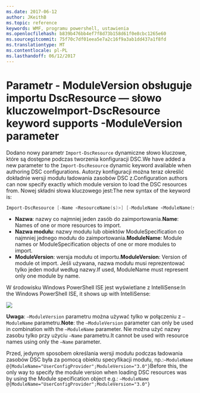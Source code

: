 ```yaml
---
ms.date: 2017-06-12
author: JKeithB
ms.topic: reference
keywords: WMF, programu powershell, ustawienia
ms.openlocfilehash: b839b476bb4ef7f8d73b158d61f0e8cbc1265e60
ms.sourcegitcommit: 75f70c7df01eea5e7a2c16f9a3ab1dd437a1f8fd
ms.translationtype: MT
ms.contentlocale: pl-PL
ms.lasthandoff: 06/12/2017
---
```

# <a name="import-dscresource-keyword-supports--moduleversion-parameter"></a><span data-ttu-id="ce086-102">Parametr - ModuleVersion obsługuje importu DscResource — słowo kluczowe</span><span class="sxs-lookup"><span data-stu-id="ce086-102">Import-DscResource keyword supports -ModuleVersion parameter</span></span>

<span data-ttu-id="ce086-103">Dodano nowy parametr `Import-DscResource` dynamiczne słowo kluczowe, które są dostępne podczas tworzenia konfiguracji DSC.</span><span class="sxs-lookup"><span data-stu-id="ce086-103">We have added a new parameter to the `Import-DscResource` dynamic keyword available when authoring DSC configurations.</span></span> <span data-ttu-id="ce086-104">Autorzy konfiguracji można teraz określić dokładnie wersji modułu ładowania zasobów DSC z.</span><span class="sxs-lookup"><span data-stu-id="ce086-104">Configuration authors can now specify exactly which module version to load the DSC resources from.</span></span> <span data-ttu-id="ce086-105">Nowej składni słowa kluczowego jest:</span><span class="sxs-lookup"><span data-stu-id="ce086-105">The new syntax of the keyword is:</span></span>

```powershell
Import-DscResource [-Name <ResourceName(s)>] [-ModuleName <ModuleName(s)>] [-ModuleVersion <ModuleVersion>]
```

* <span data-ttu-id="ce086-106">**Nazwa**: nazwy co najmniej jeden zasób do zaimportowania.</span><span class="sxs-lookup"><span data-stu-id="ce086-106">**Name**: Names of one or more resources to import.</span></span>
* <span data-ttu-id="ce086-107">**Nazwa modułu**: nazwy modułu lub obiektów ModuleSpecification co najmniej jednego modułu do zaimportowania.</span><span class="sxs-lookup"><span data-stu-id="ce086-107">**ModuleName**: Module names or ModuleSpecification objects of one or more modules to import.</span></span>
* <span data-ttu-id="ce086-108">**ModuleVersion**: wersja modułu ot importu.</span><span class="sxs-lookup"><span data-stu-id="ce086-108">**ModuleVersion**: Version of module ot import.</span></span> <span data-ttu-id="ce086-109">Jeśli używana, nazwa modułu musi reprezentować tylko jeden moduł według nazwy.</span><span class="sxs-lookup"><span data-stu-id="ce086-109">If used, ModuleName must represent only one module by name.</span></span> 

<span data-ttu-id="ce086-110">W środowisku Windows PowerShell ISE jest wyświetlane z IntelliSense:</span><span class="sxs-lookup"><span data-stu-id="ce086-110">In the Windows PowerShell ISE, it shows up with IntelliSense:</span></span>

![](../images/Import-DscResource-Modversion.jpg)

<span data-ttu-id="ce086-111">**Uwaga**: `–ModuleVersion` parametru można używać tylko w połączeniu z `–ModuleName` parametru.</span><span class="sxs-lookup"><span data-stu-id="ce086-111">**Note**: the `–ModuleVersion` parameter can only be used in combination with the `–ModuleName` parameter.</span></span> <span data-ttu-id="ce086-112">Nie można użyć nazwy zasobu tylko przy użyciu `–Name` parametru.</span><span class="sxs-lookup"><span data-stu-id="ce086-112">It cannot be used with resource names using only the `–Name` parameter.</span></span>

<span data-ttu-id="ce086-113">Przed, jedynym sposobem określania wersji modułu podczas ładowania zasobów DSC była za pomocą obiektu specyfikacji modułu, np.:`–ModuleName @{ModuleName="UserConfigProvider";ModuleVersion="3.0"}`</span><span class="sxs-lookup"><span data-stu-id="ce086-113">Before this, the only way to specify the module version when loading DSC resources was by using the Module specification object e.g.: `–ModuleName @{ModuleName="UserConfigProvider";ModuleVersion="3.0"}`</span></span>

